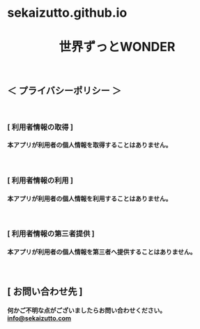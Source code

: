 # sekaizutto.github.io


<!DOCTYPE html>
<body>
<center><h1>世界ずっとWONDER</h1></center>
 
<br><h2>＜ プライバシーポリシー ＞</h2>

<br><h3>[ 利用者情報の取得 ]</h3>
<h4>本アプリが利用者の個人情報を取得することはありません。</h4>

<br><h3>[ 利用者情報の利用 ]</h3>
<h4>本アプリが利用者の個人情報を利用することはありません。</h4>

<br><h3>[ 利用者情報の第三者提供 ]</h3>
<h4>本アプリが利用者の個人情報を第三者へ提供することはありません。</h4>

<br><h2>[ お問い合わせ先 ]</h2>
<h4>何かご不明な点がございましたらお問い合わせください。
<a href="http://sekaizutto.com/">info@sekaizutto.com</a></h4>

</body>
</html>
